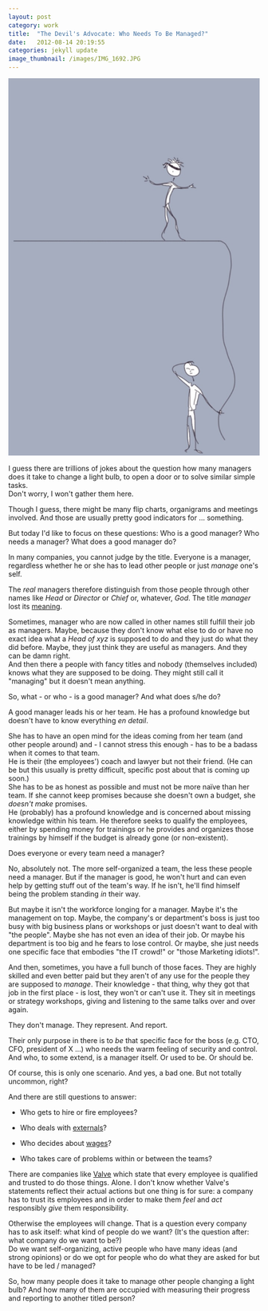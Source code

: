 ```yaml
---
layout: post
category: work
title:  "The Devil's Advocate: Who Needs To Be Managed?"
date:   2012-08-14 20:19:55
categories: jekyll update
image_thumbnail: /images/IMG_1692.JPG
---
```


<img src="/images/IMG_1692.JPG" class="half-width left" />


I guess there are trillions of jokes about the question how many managers does it take to change a light bulb, to open a door or to solve similar simple tasks.   
Don't worry, I won't gather them here.  

Though I guess, there might be many flip charts, organigrams and meetings involved. And those are usually pretty good indicators for ... something.

But today I'd like to focus on these questions: Who is a good manager? Who needs a manager? What does a good manager do?


In many companies, you cannot judge by the title. Everyone is a manager, regardless whether he or she has to lead other people or just _manage_ one's self.

The _real_ managers therefore distinguish from those people through other names like _Head_ or _Director_ or _Chief_ or, whatever, _God_. The title _manager_ lost its [meaning][4].

Sometimes, manager who are now called in other names still fulfill their job as managers. Maybe, because they don't know what else to do or have no exact idea what a _Head of xyz_ is supposed to do and they just do what they did before. Maybe, they just think they are useful as managers. And they can be damn right.   
And then there a people with fancy titles and nobody (themselves included) knows what they are supposed to be doing. They might still call it "managing" but it doesn't mean anything.

So, what - or who - is a good manager? And what does s/he do?

A good manager leads his or her team. He has a profound knowledge but doesn't have to know everything _en detail_. 

She has to have an open mind for the ideas coming from her team (and other people around) and - I cannot stress this enough - has to be a badass when it comes to that team.   
He is their (the employees') coach and lawyer but not their friend. (He can be but this usually is pretty difficult, specific post about that is coming up soon.)   
She has to be as honest as possible and must not be more naïve than her team. If she cannot keep promises because she doesn't own a budget, she _doesn't make_ promises.   
He (probably) has a profound knowledge and is concerned about missing knowledge within his team. He therefore seeks to qualify the employees, either by spending money for trainings or he provides and organizes those trainings by himself if the budget is already gone (or non-existent).

Does everyone or every team need a manager? 

No, absolutely not. The more self-organized a team, the less these people need a manager. But if the manager is good, he won't hurt and can even help by getting stuff out of the team's way. If he isn't, he'll find himself being the problem standing _in_ their way.

But maybe it isn't the workforce longing for a manager. Maybe it's the management on top. Maybe, the company's or department's boss is just too busy with big business plans or workshops or just doesn't want to deal with "the people". Maybe she has not even an idea of their job. Or maybe his department is too big and he fears to lose control. Or maybe, she just needs one specific face that embodies "the IT crowd!" or "those Marketing idiots!".

And then, sometimes, you have a full bunch of those faces. They are highly skilled and even better paid but they aren't of any use for the people they are supposed to _manage_. Their knowledge - that thing, why they got that job in the first place - is lost, they won't or can't use it. They sit in meetings or strategy workshops, giving and listening to the same talks over and over again. 

They don't manage. They represent. And report.

Their only purpose in there is to _be_ that specific face for the boss (e.g. CTO, CFO, president of X ...) who needs the warm feeling of security and control. And who, to some extend, is a manager itself. Or used to be. Or should be.

Of course, this is only one scenario. And yes, a bad one. But not totally uncommon, right?  

And there are still questions to answer:

* Who gets to hire or fire employees? 

* Who deals with [externals][2]? 

* Who decides about [wages][3]? 

* Who takes care of problems within or between the teams?

There are companies like [Valve][1] which state that every employee is qualified and trusted to do those things. Alone. I don't know whether Valve's statements reflect their actual actions but one thing is for sure: a company has to trust its employees and in order to make them _feel_ and _act_ responsibly _give_ them responsibility.

Otherwise the employees will change. That is a question every company has to ask itself: what kind of people do we want? (It's the question after: what company do we want to be?)  
Do we want self-organizing, active people who have many ideas (and strong opinions) or do we opt for people who do what they are asked for but have to be led / managed? 

So, how many people does it take to manage other people changing a light bulb?
And how many of them are occupied with measuring their progress and reporting to another titled person?


[1]: http://newcdn.flamehaus.com/Valve_Handbook_LowRes.pdf
[2]: http://slightlyopaque.net/articles/why-the-shit-s-not-working-the-problem-with-outsourcing
[3]: http://slightlyopaque.net/articles/don-t-you-talk-about-numbers-b-tch
[4]: http://en.wikipedia.org/wiki/Management#Basic_functions

<img src="http://vg03.met.vgwort.de/na/d01305141c8749a79197bc78b1dfbe33" width="1" height="1" alt="">